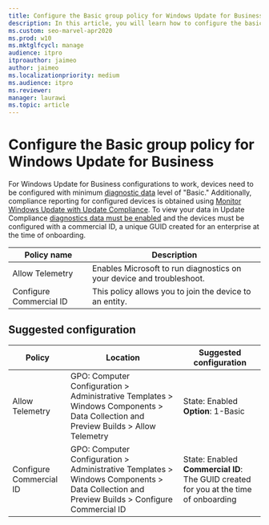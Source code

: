 ```yaml
---
title: Configure the Basic group policy for Windows Update for Business
description: In this article, you will learn how to configure the basic group policy for Windows Update for Business.
ms.custom: seo-marvel-apr2020
ms.prod: w10
ms.mktglfcycl: manage
audience: itpro
itproauthor: jaimeo
author: jaimeo
ms.localizationpriority: medium
ms.audience: itpro
ms.reviewer: 
manager: laurawi
ms.topic: article
---
```

# Configure the Basic group policy for Windows Update for Business

For Windows Update for Business configurations to work, devices need to be configured with minimum [diagnostic data](/windows/privacy/configure-windows-diagnostic-data-in-your-organization) level of "Basic." Additionally, compliance reporting for configured devices is obtained using [Monitor Windows Update with Update Compliance](./update-compliance-monitor.md). To view your data in Update Compliance [diagnostics data must be enabled](/windows/deployment/update/windows-analytics-get-started#set-diagnostic-data-levels) and the devices must be configured with a commercial ID, a unique GUID created for an enterprise at the time of onboarding.

|Policy name|Description |
|-|-|
|Allow Telemetry|Enables Microsoft to run diagnostics on your device and troubleshoot.|
|Configure Commercial ID|This policy allows you to join the device to an entity.|

## Suggested configuration

|Policy|Location|Suggested configuration|
|-|-|-|
|Allow Telemetry |GPO: Computer Configuration > Administrative Templates > Windows Components > Data Collection and Preview Builds > Allow Telemetry	|State: Enabled <br>**Option**: 1-Basic|
|Configure Commercial ID|GPO: Computer Configuration > Administrative Templates > Windows Components > Data Collection and Preview Builds > Configure Commercial ID	|State: Enabled <br>**Commercial ID**: The GUID created for you at the time of onboarding|